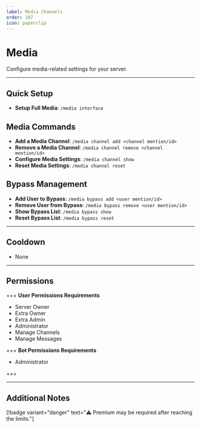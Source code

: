 ```yaml
---
label: Media Channels
order: 107
icon: paperclip
---
```


# Media

Configure media-related settings for your server.

---

## Quick Setup

- **Setup Full Media**: `/media interface`

## Media Commands

- **Add a Media Channel**: `/media channel add <channel mention/id>`
- **Remove a Media Channel**: `/media channel remove <channel mention/id>`
- **Configure Media Settings**: `/media channel show`
- **Reset Media Settings**: `/media channel reset`

## Bypass Management

- **Add User to Bypass**: `/media bypass add <user mention/id>`
- **Remove User from Bypass**: `/media bypass remove <user mention/id>`
- **Show Bypass List**: `/media bypass show`
- **Reset Bypass List**: `/media bypass reset`

---

## Cooldown

- None

---

## Permissions

+++ **User Permissions Requirements**

- Server Owner
- Extra Owner
- Extra Admin
- Administrator
- Manage Channels
- Manage Messages

+++ **Bot Permissions Requirements**

- Administrator

+++

---

## Additional Notes

[!badge variant="danger" text="⚠️ Premium may be required after reaching the limits."]
